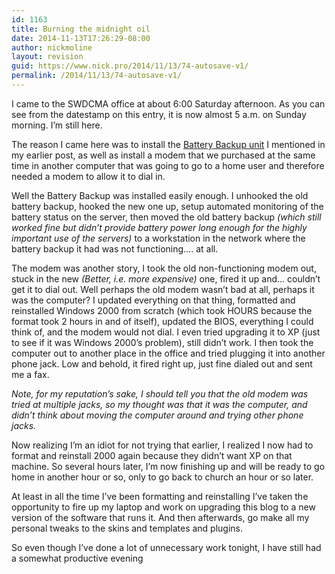 ```yaml
---
id: 1163
title: Burning the midnight oil
date: 2014-11-13T17:26:29-08:00
author: nickmoline
layout: revision
guid: https://www.nick.pro/2014/11/13/74-autosave-v1/
permalink: /2014/11/13/74-autosave-v1/
---
```

I came to the SWDCMA office at about 6:00 Saturday afternoon. As you can see from the datestamp on this entry, it is now almost 5 a.m. on Sunday morning. I&#8217;m still here.

<!--more-->

The reason I came here was to install the [Battery Backup unit](https://www.nick.pro/2004/08/15/generosity/ "Generosity of Others") I mentioned in my earlier post, as well as install a modem that we purchased at the same time in another computer that was going to go to a home user and therefore needed a modem to allow it to dial in.

Well the Battery Backup was installed easily enough. I unhooked the old battery backup, hooked the new one up, setup automated monitoring of the battery status on the server, then moved the old battery backup _(which still worked fine but didn&#8217;t provide battery power long enough for the highly important use of the servers)_ to a workstation in the network where the battery backup it had was not functioning&#8230;. at all.

The modem was another story, I took the old non-functioning modem out, stuck in the new _(Better, i.e. more expensive)_ one, fired it up and&#8230; couldn&#8217;t get it to dial out. Well perhaps the old modem wasn&#8217;t bad at all, perhaps it was the computer? I updated everything on that thing, formatted and reinstalled Windows 2000 from scratch (which took HOURS because the format took 2 hours in and of itself), updated the BIOS, everything I could think of, and the modem would not dial. I even tried upgrading it to XP (just to see if it was Windows 2000&#8217;s problem), still didn&#8217;t work. I then took the computer out to another place in the office and tried plugging it into another phone jack. Low and behold, it fired right up, just fine dialed out and sent me a fax.

_Note, for my reputation&#8217;s sake, I should tell you that the old modem was tried at multiple jacks, so my thought was that it was the computer, and didn&#8217;t think about moving the computer around and trying other phone jacks._

Now realizing I&#8217;m an idiot for not trying that earlier, I realized I now had to format and reinstall 2000 again because they didn&#8217;t want XP on that machine. So several hours later, I&#8217;m now finishing up and will be ready to go home in another hour or so, only to go back to church an hour or so later.

At least in all the time I&#8217;ve been formatting and reinstalling I&#8217;ve taken the opportunity to fire up my laptop and work on upgrading this blog to a new version of the software that runs it. And then afterwards, go make all my personal tweaks to the skins and templates and plugins.

So even though I&#8217;ve done a lot of unnecessary work tonight, I have still had a somewhat productive evening